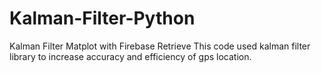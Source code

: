 # Kalman-Filter-Python
Kalman Filter Matplot with Firebase Retrieve
This code used kalman filter library to increase accuracy and efficiency of gps location.
